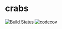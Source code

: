 # crabs

[![Build Status](https://travis-ci.org/tor4z/crabs.svg?branch=master)](https://travis-ci.org/tor4z/crabs) [![codecov](https://codecov.io/gh/tor4z/crabs/branch/master/graph/badge.svg)](https://codecov.io/gh/tor4z/crabs)